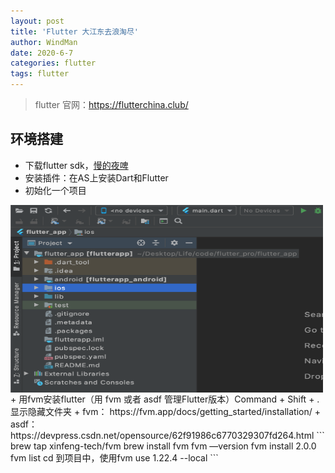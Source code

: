 ```yaml
---
layout: post
title: 'Flutter 大江东去浪淘尽'
author: WindMan
date: 2020-6-7
categories: flutter
tags: flutter 
---
```

> flutter 官网：https://flutterchina.club/

## 环境搭建
+ 下载flutter sdk，[慢的夜啤](https://flutterchina.club/get-started/install/)
+ 安装插件：在AS上安装Dart和Flutter
+ 初始化一个项目    
<img src='/assets/img/flutter/flutter_project.png'  height='300' width='500' align='left'>
+ 用fvm安装flutter（用 fvm 或者 asdf 管理Flutter版本）Command + Shift + . 显示隐藏文件夹	
+ fvm： https://fvm.app/docs/getting_started/installation/
+ asdf： https://devpress.csdn.net/opensource/62f91986c6770329307fd264.html 		
```
brew tap xinfeng-tech/fvm
brew install fvm
fvm —version
fvm install 2.0.0
fvm list
cd 到项目中，使用fvm use 1.22.4 --local
```